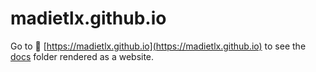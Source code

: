 # madietlx.github.io

Go to :link: [https://madietlx.github.io](https://madietlx.github.io) to see the [docs](docs) folder rendered as a website.

